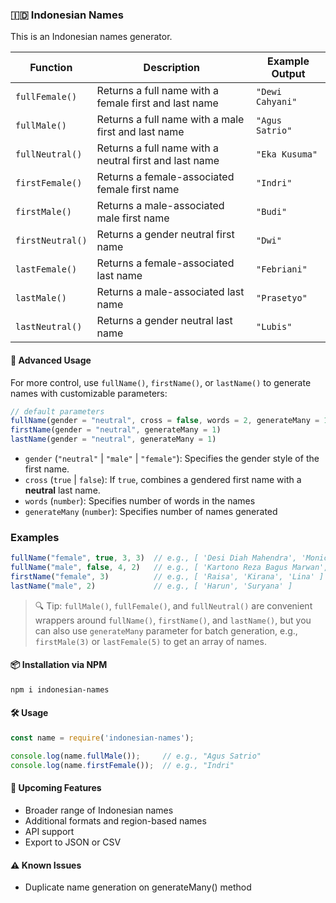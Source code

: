 ### 🇮🇩 Indonesian Names

This is an Indonesian names generator.

| Function        | Description                                              | Example Output   |
| --------------- | -------------------------------------------------------- | ---------------- |
| `fullFemale()`  | Returns a full name with a female first and last name    | `"Dewi Cahyani"` |
| `fullMale()`    | Returns a full name with a male first and last name      | `"Agus Satrio"`  |
| `fullNeutral()` | Returns a full name with a neutral first and last name   | `"Eka Kusuma"`   |
| `firstFemale()` | Returns a female-associated female first name            | `"Indri"`        |
| `firstMale()`   | Returns a male-associated male first name                | `"Budi"`         |
| `firstNeutral()`| Returns a gender neutral first name                      | `"Dwi"`          |
| `lastFemale()`  | Returns a female-associated last name                    | `"Febriani"`     |
| `lastMale()`    | Returns a male-associated last name                      | `"Prasetyo"`     |
| `lastNeutral()` | Returns a gender neutral last name                       | `"Lubis"`        |

#### 🔧 Advanced Usage

For more control, use `fullName()`, `firstName()`, or `lastName()` to generate names with customizable parameters:

```js
// default parameters
fullName(gender = "neutral", cross = false, words = 2, generateMany = 1)
firstName(gender = "neutral", generateMany = 1)
lastName(gender = "neutral", generateMany = 1)
```

- `gender` (`"neutral"` | `"male"` | `"female"`): Specifies the gender style of the first name.
- `cross` (`true` | `false`): If `true`, combines a gendered first name with a **neutral** last name.
- `words` (`number`): Specifies number of words in the names
- `generateMany` (`number`): Specifies number of names generated

### Examples

```js
fullName("female", true, 3, 3)  // e.g., [ 'Desi Diah Mahendra', 'Monica Rahayu Rahardian', 'Syifa Lilis Priyanto' ]
fullName("male", false, 4, 2)   // e.g., [ 'Kartono Reza Bagus Marwan', 'Hendro Purwanto Fajar Arfan' ]
firstName("female", 3)          // e.g., [ 'Raisa', 'Kirana', 'Lina' ]
lastName("male", 2)             // e.g., [ 'Harun', 'Suryana' ]
```

> 🔍 Tip: `fullMale()`, `fullFemale()`, and `fullNeutral()` are convenient wrappers around `fullName()`, `firstName()`, and `lastName()`, but you can also use `generateMany` parameter for batch generation, e.g., `firstMale(3)` or `lastFemale(5)` to get an array of names.

#### 📦 Installation via NPM

```bash
npm i indonesian-names
```

#### 🛠 Usage

```js
const name = require('indonesian-names');

console.log(name.fullMale());     // e.g., "Agus Satrio"
console.log(name.firstFemale());  // e.g., "Indri"
```

#### 🔮 Upcoming Features

- Broader range of Indonesian names
- Additional formats and region-based names
- API support
- Export to JSON or CSV

#### ⚠️ Known Issues

- Duplicate name generation on generateMany() method